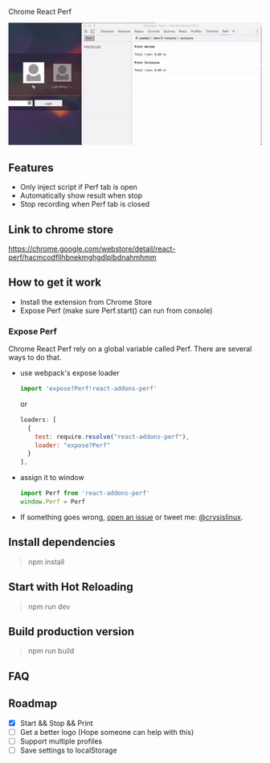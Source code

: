 Chrome React Perf

![Demo](demo/v1.0.0.gif)

## Features

- Only inject script if Perf tab is open
- Automatically show result when stop
- Stop recording when Perf tab is closed

## Link to chrome store
https://chrome.google.com/webstore/detail/react-perf/hacmcodfllhbnekmghgdlplbdnahmhmm

## How to get it work
- Install the extension from Chrome Store
- Expose Perf (make sure Perf.start() can run from console)

### Expose Perf
Chrome React Perf rely on a global variable called Perf. There are several ways to do that.
- use webpack's expose loader<br/>

  ```javascript
  import 'expose?Perf!react-addons-perf'
  ```

  or

  ```javascript
  loaders: [
    {
      test: require.resolve("react-addons-perf"),
      loader: "expose?Perf"
    }
  ],
  ```

- assign it to window

  ```javascript
  import Perf from 'react-addons-perf'
  window.Perf = Perf
  ```

- If something goes wrong, [open an issue](https://github.com/crysislinux/chrome-react-perf/issues) or tweet me: [@crysislinux](https://twitter.com/crysislinux).

## Install dependencies
> npm install

## Start with Hot Reloading

> npm run dev

## Build production version

> npm run build

## FAQ

## Roadmap
- [x] Start && Stop && Print
- [ ] Get a better logo (Hope someone can help with this)
- [ ] Support multiple profiles
- [ ] Save settings to localStorage
